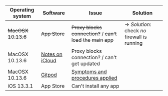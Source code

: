 | Operating system | Software | Issue | Solution |
| ---------------- | -------- | ----- | -------- |
|       ~~MacOSX 10.13.6~~           |  ~~App Store~~        |  ~~Proxy blocks connection?~~ / ~~can't load the main app~~ | → *Solution*: check _no_ firewall is running  |
|       MacOSX 10.13.6           |  [Notes on iCloud](https://www.icloud.com/notes/)        |  Proxy blocks connection? / can't get updated     |
|   MacOSX 10.13.6                 |  [Gitpod](https://gitpod.io/)      |  [Symptoms and procedures applied](https://bitbucket.org/imhicihu/domestic-issues/src/master/Gitpod.md)     |
|       iOS 13.3.1           |  App Store        |  Can't install any app     |
